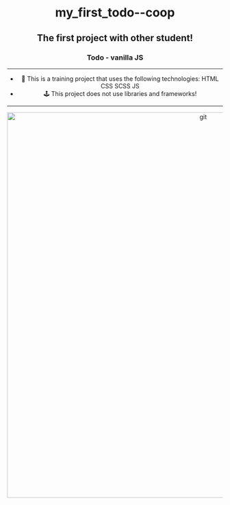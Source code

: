 <div id="header" align="center">

# my_first_todo--coop

## The first project with other student!

### Todo - vanilla JS

---

- :game_die: This is a training project that uses the following technologies: HTML CSS SCSS JS 
- :joystick: This project does not use libraries and frameworks!

---

<img src="https://media.giphy.com/media/eti1qm33pRbaw/giphy.gif" alt="git" width="900">

</div>